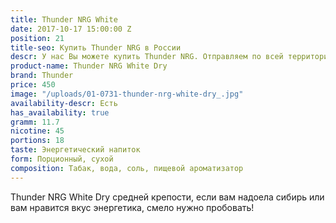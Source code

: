 ```yaml
---
title: Thunder NRG White
date: 2017-10-17 15:00:00 Z
position: 21
title-seo: Купить Thunder NRG в России
descr: У нас Вы можете купить Thunder NRG. Отправляем по всей территории России.
product-name: Thunder NRG White Dry
brand: Thunder
price: 450
image: "/uploads/01-0731-thunder-nrg-white-dry_.jpg"
availability-descr: Есть
has_availability: true
gramm: 11.7
nicotine: 45
portions: 18
taste: Энергетический напиток
form: Порционный, сухой
composition: Табак, вода, соль, пищевой ароматизатор
---
```


Thunder NRG White Dry средней крепости, если вам надоела сибирь или вам нравится вкус энергетика, смело нужно пробовать!

